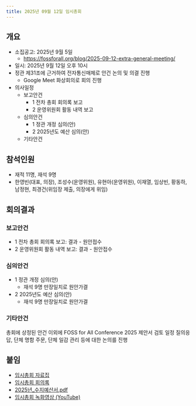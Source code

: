 ```yaml
---
title: 2025년 09월 12일 임시총회
---
```


## 개요

- 소집공고: 2025년 9월 5일
  - https://fossforall.org/blog/2025-09-12-extra-general-meeting/
- 일시: 2025년 9월 12일 오후 10시
- 정관 제31조에 근거하여 전자통신매체로 안건 논의 및 의결 진행
  - Google Meet 화상회의로 회의 진행
- 의사일정
  - 보고안건
      - 1 전차 총회 회의록 보고
      - 2 운영위원회 활동 내역 보고
  - 심의안건
      - 1 정관 개정 심의(안)
      - 2 2025년도 예산 심의(안)
  - 기타안건

## 참석인원

- 재적 11명, 재석 9명
- 한영빈(대표, 의장), 조성수(운영위원), 유현아(운영위원), 이재열, 임상빈, 황동하, 남정현, 최경건(위임장 제출, 의장에게 위임)

## 회의결과

### 보고안건

- 1 전차 총회 회의록 보고: 결과 - 원안접수
- 2 운영위원회 활동 내역 보고: 결과 - 원안접수

### 심의안건

- 1 정관 개정 심의(안)
  - 재석 9명 만장일치로 원안가결
- 2 2025년도 예산 심의(안)
  - 재석 9명 만장일치로 원안가결

### 기타안건
총회에 상정된 안건 이외에 FOSS for All Conference 2025 제안서 검토 일정 질의응답, 단체 명함 주문, 단체 일감 관리 등에 대한 논의를 진행


## 붙임

- [임시총회 자료집](./2025-09-12_임시총회_자료집.pdf)
- [임시총회 회의록](./2025-09-12_임시총회_회의록.pdf)
- [2025년_수지예산서.pdf](./2025년_수지예산서.pdf)
- [임시총회 녹화영상 (YouTube)](https://www.youtube.com/watch?v=G2VnRbX6_ko)

